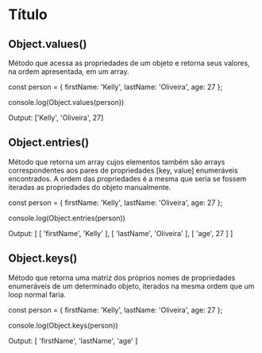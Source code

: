 # Título

## Object.values()

Método que acessa as propriedades de um objeto e retorna seus valores, na ordem apresentada, em um array.

const person = {
    firstName: 'Kelly',
    lastName: 'Oliveira',
    age: 27
};

console.log(Object.values(person))

Output: ['Kelly', 'Oliveira', 27]

## Object.entries()

Método que retorna um array cujos elementos também são arrays correspondentes aos pares de propriedades [key, value] enumeráveis encontrados. A ordem das propriedades é a mesma que seria se fossem iteradas as propriedades do objeto manualmente.

const person = {
    firstName: 'Kelly',
    lastName: 'Oliveira',
    age: 27
};

console.log(Object.entries(person))

Output: [ [ 'firstName', 'Kelly' ], [ 'lastName', 'Oliveira' ], [ 'age', 27 ] ]

## Object.keys()

Método que retorna uma matriz dos próprios nomes de propriedades enumeráveis ​​de um determinado objeto, iterados na mesma ordem que um loop normal faria.

const person = {
    firstName: 'Kelly',
    lastName: 'Oliveira',
    age: 27
};

console.log(Object.keys(person))

Output: [ 'firstName', 'lastName', 'age' ]
